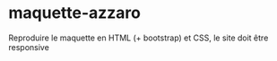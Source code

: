 # maquette-azzaro

Reproduire le maquette en HTML (+ bootstrap) et CSS, le site doit être responsive
